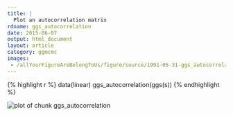 ```yaml
---
title: |
  Plot an autocorrelation matrix
rdname: ggs_autocorrelation
date: 2015-06-07
output: html_document
layout: article
category: ggmcmc
images:
 - /allYourFigureAreBelongToUs/figure/source/1991-05-31-ggs_autocorrelation/ggs_autocorrelation-1.png
---
```





{% highlight r %}
data(linear)
ggs_autocorrelation(ggs(s))
{% endhighlight %}

![plot of chunk ggs_autocorrelation](/allYourFigureAreBelongToUs/figure/source/1991-05-31-ggs_autocorrelation/ggs_autocorrelation-1.png) 